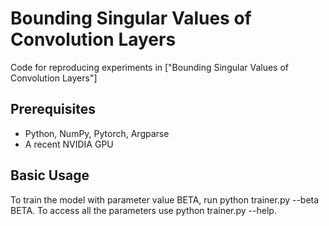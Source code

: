 Bounding Singular Values of Convolution Layers
=====================================

Code for reproducing experiments in ["Bounding Singular Values of Convolution Layers"]

## Prerequisites

- Python, NumPy, Pytorch, Argparse
- A recent NVIDIA GPU

## Basic Usage

To train the model with parameter value BETA, run python trainer.py --beta BETA. To access all the parameters use python trainer.py --help.
